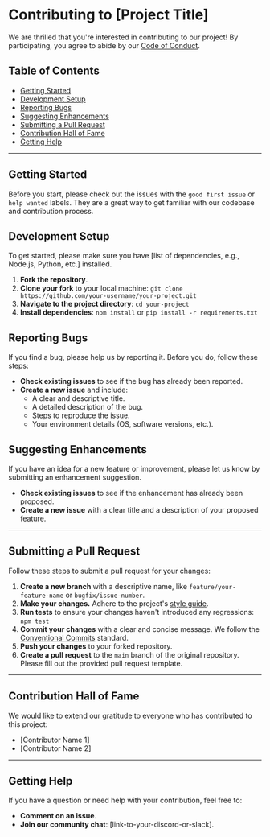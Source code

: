 # Contributing to [Project Title]

We are thrilled that you're interested in contributing to our project! By participating, you agree to abide by our [Code of Conduct](link-to-your-code-of-conduct).

## Table of Contents

* [Getting Started](#getting-started)
* [Development Setup](#development-setup)
* [Reporting Bugs](#reporting-bugs)
* [Suggesting Enhancements](#suggesting-enhancements)
* [Submitting a Pull Request](#submitting-a-pull-request)
* [Contribution Hall of Fame](#contribution-hall-of-fame)
* [Getting Help](#getting-help)

---

## Getting Started

Before you start, please check out the issues with the `good first issue` or `help wanted` labels. They are a great way to get familiar with our codebase and contribution process.

## Development Setup

To get started, please make sure you have [list of dependencies, e.g., Node.js, Python, etc.] installed.

1.  **Fork the repository**.
2.  **Clone your fork** to your local machine:
    `git clone https://github.com/your-username/your-project.git`
3.  **Navigate to the project directory**:
    `cd your-project`
4.  **Install dependencies**:
    `npm install` or `pip install -r requirements.txt`

## Reporting Bugs

If you find a bug, please help us by reporting it. Before you do, follow these steps:

* **Check existing issues** to see if the bug has already been reported.
* **Create a new issue** and include:
    * A clear and descriptive title.
    * A detailed description of the bug.
    * Steps to reproduce the issue.
    * Your environment details (OS, software versions, etc.).

## Suggesting Enhancements

If you have an idea for a new feature or improvement, please let us know by submitting an enhancement suggestion.

* **Check existing issues** to see if the enhancement has already been proposed.
* **Create a new issue** with a clear title and a description of your proposed feature.

---

## Submitting a Pull Request

Follow these steps to submit a pull request for your changes:

1.  **Create a new branch** with a descriptive name, like `feature/your-feature-name` or `bugfix/issue-number`.
2.  **Make your changes.** Adhere to the project's [style guide](link-to-your-style-guide-if-you-have-one).
3.  **Run tests** to ensure your changes haven't introduced any regressions:
    `npm test`
4.  **Commit your changes** with a clear and concise message. We follow the [Conventional Commits](https://www.conventionalcommits.org/en/v1.0.0/) standard.
5.  **Push your changes** to your forked repository.
6.  **Create a pull request** to the `main` branch of the original repository. Please fill out the provided pull request template.

---

## Contribution Hall of Fame

We would like to extend our gratitude to everyone who has contributed to this project:

* [Contributor Name 1]
* [Contributor Name 2]

---

## Getting Help

If you have a question or need help with your contribution, feel free to:

* **Comment on an issue**.
* **Join our community chat**: [link-to-your-discord-or-slack].
